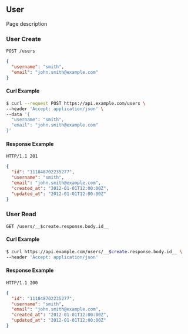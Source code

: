 ## User
Page description

### User Create

```
POST /users
```

```json
{
  "username": "smith",
  "email": "john.smith@example.com"
}
```

#### Curl Example
```bash
$ curl --request POST https://api.example.com/users \
--header 'Accept: application/json' \
--data '{
  "username": "smith",
  "email": "john.smith@example.com"
}'
```

#### Response Example
```
HTTP/1.1 201
```

```json
{
  "id": "111848702235277",
  "username": "smith",
  "email": "john.smith@example.com",
  "created_at": "2012-01-01T12:00:00Z",
  "updated_at": "2012-01-01T12:00:00Z"
}
```
### User Read

```
GET /users/__$create.response.body.id__
```


#### Curl Example
```bash
$ curl https://api.example.com/users/__$create.response.body.id__ \
--header 'Accept: application/json'
```

#### Response Example
```
HTTP/1.1 200
```

```json
{
  "id": "111848702235277",
  "username": "smith",
  "email": "john.smith@example.com",
  "created_at": "2012-01-01T12:00:00Z",
  "updated_at": "2012-01-01T12:00:00Z"
}
```

